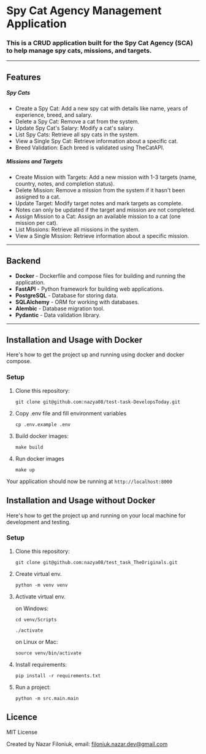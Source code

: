 # Spy Cat Agency Management Application


### This is a CRUD application built for the Spy Cat Agency (SCA) to help manage spy cats, missions, and targets.

---

## Features

##### Spy Cats
* Create a Spy Cat: Add a new spy cat with details like name, years of experience, breed, and salary.
* Delete a Spy Cat: Remove a cat from the system.
* Update Spy Cat's Salary: Modify a cat's salary.
* List Spy Cats: Retrieve all spy cats in the system.
* View a Single Spy Cat: Retrieve information about a specific cat.
* Breed Validation: Each breed is validated using TheCatAPI.

##### Missions and Targets
* Create Mission with Targets: Add a new mission with 1-3 targets (name, country, notes, and completion status).
* Delete Mission: Remove a mission from the system if it hasn't been assigned to a cat.
* Update Target: Modify target notes and mark targets as complete.
* Notes can only be updated if the target and mission are not completed.
* Assign Mission to a Cat: Assign an available mission to a cat (one mission per cat).
* List Missions: Retrieve all missions in the system.
* View a Single Mission: Retrieve information about a specific mission.

---

## Backend
* **Docker** - Dockerfile and compose files for building and running the application.
* **FastAPI** - Python framework for building web applications.
* **PostgreSQL** - Database for storing data.
* **SQLAlchemy** - ORM for working with databases.
* **Alembic** - Database migration tool.
* **Pydantic** - Data validation library.

---
## Installation and Usage with Docker

Here's how to get the project up and running using docker and docker compose.

### Setup

1. Clone this repository:

    ```
    git clone git@github.com:nazya08/test-task-DevelopsToday.git
    ```

2. Copy .env file and fill environment variables
   ```
   cp .env.example .env
   ```
3. Build docker images:
   ```
   make build
   ```
4. Run docker images
   ```
   make up
   ```

Your application should now be running at `http://localhost:8000`

## Installation and Usage without Docker

Here's how to get the project up and running on your local machine for development and testing.

### Setup

1. Clone this repository:

    ```
    git clone git@github.com:nazya08/test_task_TheOriginals.git
    ```

2. Create virtual env.

    ```
    python -m venv venv
    ```

3. Activate virtual env.

   on Windows:

   ```
   cd venv/Scripts
   ```

   ```
   ./activate
   ```

   on Linux or Mac:

   ```
   source venv/bin/activate
   ```

4. Install requirements:

   ```
   pip install -r requirements.txt
   ```   

5. Run a project:

   ```
   python -m src.main.main
   ```

## Licence

MIT License

Created by Nazar Filoniuk, email: filoniuk.nazar.dev@gmail.com